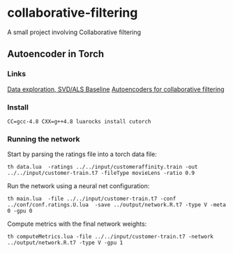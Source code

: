# collaborative-filtering

A small project involving Collaborative filtering

## Autoencoder in Torch

### Links
[Data exploration, SVD/ALS Baseline](http://www.grappa.univ-lille3.fr/~mary/cours/stats/centrale/reco/)
[Autoencoders for collaborative filtering](https://github.com/fstrub95/torch.github.io/blob/master/blog/_posts/2016-02-21-cfn.md)

### Install
```
CC=gcc-4.8 CXX=g++4.8 luarocks install cutorch
```


### Running the network
Start by parsing the ratings file into a torch data file:
```
th data.lua  -ratings ../../input/customeraffinity.train -out ../../input/customer-train.t7 -fileType movieLens -ratio 0.9
```
Run the network using a neural net configuration:
```
th main.lua  -file ../../input/customer-train.t7 -conf ../conf/conf.ratings.U.lua  -save ../output/network.R.t7 -type V -meta 0 -gpu 0
```
Compute metrics with the final network weights:
```
th computeMetrics.lua -file ../../input/customer-train.t7 -network ../output/network.R.t7 -type V -gpu 1
```